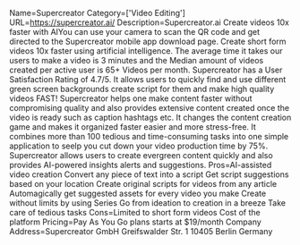 Name=Supercreator
Category=['Video Editing']
URL=https://supercreator.ai/
Description=Supercreator.ai Create videos 10x faster with AIYou can use your camera to scan the QR code and get directed to the Supercreator mobile app download page. Create short form videos 10x faster using artificial intelligence. The average time it takes our users to make a video is 3 minutes and the Median amount of videos created per active user is 65+ Videos per month. Supercreator has a User Satisfaction Rating of 4.7/5. It allows users to quickly find and use different green screen backgrounds create script for them and make high quality videos FAST! Supercreator helps one make content faster without compromising quality and also provides extensive content created once the video is ready such as caption hashtags etc. It changes the content creation game and makes it organized faster easier and more stress-free. It combines more than 100 tedious and time-consuming tasks into one simple application to seelp you cut down your video production time by 75%. Supercreator allows users to create evergreen content quickly and also provides AI-powered insights alerts and suggestions.
Pros=AI-assisted video creation Convert any piece of text into a script Get script suggestions based on your location Create original scripts for videos from any article Automagically get suggested assets for every video you make Create without limits by using Series Go from ideation to creation in a breeze Take care of tedious tasks
Cons=Limited to short form videos Cost of the platform
Pricing=Pay As You Go plans starts at $19/month
Company Address=Supercreator GmbH Greifswalder Str. 1 10405 Berlin Germany
